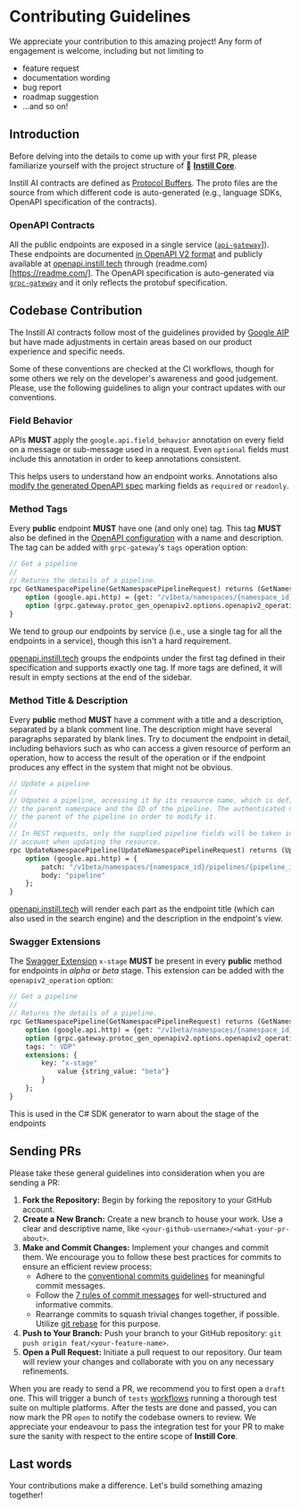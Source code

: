 # Contributing Guidelines

We appreciate your contribution to this amazing project! Any form of engagement is welcome, including but not limiting to
- feature request
- documentation wording
- bug report
- roadmap suggestion
- ...and so on!

## Introduction

Before delving into the details to come up with your first PR, please
familiarize yourself with the project structure of 🔮 [**Instill
Core**](https://github.com/instill-ai/instill-core).

Instill AI contracts are defined as [Protocol
Buffers](https://protobuf.dev/). The proto files are the source from which
different code is auto-generated (e.g., language SDKs, OpenAPI
specification of the contracts).

### OpenAPI Contracts

All the public endpoints are exposed in a single service
([`api-gateway`](https://github.com/instill-ai/api-gateway)]). These
endpoints are documented [in OpenAPI V2
format](../openapi/v2/service.swagger.yaml) and publicly available at
[openapi.instill.tech](https://openapi.instill.tech/) through
(readme.com)[https://readme.com/]. The OpenAPI specification is
auto-generated via [`grpc-gateway`](https://grpc-ecosystem.github.io/grpc-gateway/)
and it only reflects the protobuf specification.

## Codebase Contribution

The Instill AI contracts follow most of the guidelines provided by [Google
AIP](https://google.aip.dev/) but have made adjustments in certain areas
based on our product experience and specific needs.

Some of these conventions are checked at the CI workflows, though for some
others we rely on the developer's awareness and good judgement. Please,
use the following guidelines to align your contract updates with our
conventions.

### Field Behavior

APIs **MUST** apply the `google.api.field_behavior` annotation on every
field on a message or sub-message used in a request. Even `optional` fields
must include this annotation in order to keep annotations consistent.

This helps users to understand how an endpoint works. Annotations also
[modify the generated OpenAPI
spec](https://grpc-ecosystem.github.io/grpc-gateway/docs/mapping/customizing_openapi_output/#using-googleapifield_behavior)
marking fields as `required` or `readonly`.

### Method Tags

Every **public** endpoint **MUST** have one (and only one) tag. This tag
**MUST** also be defined in the [OpenAPI
configuration](../openapi/v2/conf.proto) with a name and description. The
tag can be added with `grpc-gateway`'s `tags` operation option:

```proto
// Get a pipeline
//
// Returns the details of a pipeline.
rpc GetNamespacePipeline(GetNamespacePipelineRequest) returns (GetNamespacePipelineResponse) {
    option (google.api.http) = {get: "/v1beta/namespaces/{namespace_id}/pipelines/{pipeline_id}"};
    option (grpc.gateway.protoc_gen_openapiv2.options.openapiv2_operation) = {tags: "💧 VDP"};
}
```

We tend to group our endpoints by service (i.e., use a single tag for all
the endpoints in a service), though this isn't a hard requirement.

[openapi.instill.tech](https://openapi.instill.tech) groups the endpoints
under the first tag defined in their specification and supports exactly one
tag. If more tags are defined, it will result in empty sections at the end
of the sidebar.

### Method Title & Description

Every **public** method **MUST** have a comment with a title and a
description, separated by a blank comment line. The description might have
several paragraphs separated by blank lines. Try to document the endpoint
in detail, including behaviors such as who can access a given resource of
perform an operation, how to access the result of the operation or if the
endpoint produces any effect in the system that might not be obvious.

```proto
// Update a pipeline
//
// Udpates a pipeline, accessing it by its resource name, which is defined by
// the parent namespace and the ID of the pipeline. The authenticated namespace must be
// the parent of the pipeline in order to modify it.
//
// In REST requests, only the supplied pipeline fields will be taken into
// account when updating the resource.
rpc UpdateNamespacePipeline(UpdateNamespacePipelineRequest) returns (UpdateNamespacePipelineResponse) {
    option (google.api.http) = {
        patch: "/v1beta/namespaces/{namespace_id}/pipelines/{pipeline_id}"
        body: "pipeline"
    };
}
```

[openapi.instill.tech](https://openapi.instill.tech) will render each part
as the endpoint title (which can also used in the search engine) and the
description in the endpoint's view.

### Swagger Extensions

The [Swagger
Extension](https://swagger.io/docs/specification/2-0/swagger-extensions/)
`x-stage` **MUST** be present in every **public** method for endpoints in
_alpha_ or _beta_ stage. This extension can be added with the
`openapiv2_operation` option:

```proto
// Get a pipeline
//
// Returns the details of a pipeline.
rpc GetNamespacePipeline(GetNamespacePipelineRequest) returns (GetNamespacePipelineResponse) {
    option (google.api.http) = {get: "/v1beta/namespaces/{namespace_id}/pipelines/{pipeline_id}"};
    option (grpc.gateway.protoc_gen_openapiv2.options.openapiv2_operation) = {
    tags: "💧 VDP"
    extensions: {
        key: "x-stage"
            value {string_value: "beta"}
        }
    };
}
```

This is used in the C# SDK generator to warn about the stage of the
endpoints

## Sending PRs

Please take these general guidelines into consideration when you are sending a PR:

1. **Fork the Repository:** Begin by forking the repository to your GitHub account.
2. **Create a New Branch:** Create a new branch to house your work. Use a clear and descriptive name, like `<your-github-username>/<what-your-pr-about>`.
3. **Make and Commit Changes:** Implement your changes and commit them. We encourage you to follow these best practices for commits to ensure an efficient review process:
   - Adhere to the [conventional commits guidelines](https://www.conventionalcommits.org/) for meaningful commit messages.
   - Follow the [7 rules of commit messages](https://chris.beams.io/posts/git-commit/) for well-structured and informative commits.
   - Rearrange commits to squash trivial changes together, if possible. Utilize [git rebase](http://gitready.com/advanced/2009/03/20/reorder-commits-with-rebase.html) for this purpose.
4. **Push to Your Branch:** Push your branch to your GitHub repository: `git push origin feat/<your-feature-name>`.
5. **Open a Pull Request:** Initiate a pull request to our repository. Our team will review your changes and collaborate with you on any necessary refinements.

When you are ready to send a PR, we recommend you to first open a `draft` one. This will trigger a bunch of `tests` [workflows](https://github.com/instill-ai/connector-ai/tree/main/.github/workflows) running a thorough test suite on multiple platforms. After the tests are done and passed, you can now mark the PR `open` to notify the codebase owners to review. We appreciate your endeavour to pass the integration test for your PR to make sure the sanity with respect to the entire scope of **Instill Core**.

## Last words

Your contributions make a difference. Let's build something amazing together!
